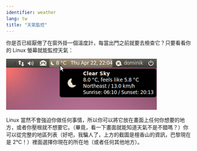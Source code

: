 ```yaml
---
identifier: weather
lang: tw
title: "天氣監控"
---
```


你是否已經厭倦了在窗外掛一個溫度計，每當出門之前就要去檢查它？只要看看你的 Linux 螢幕就能監控天氣：

<img src="/img/weather.png" />

Linux 當然不會強迫你做任何事情，所以你可以將它放在畫面上任何你想要的地方，或者你壓根就不想要它。（畢竟，看一下畫面就能知道天氣不是不錯嗎？）你可以從完整的地區列表（好吧，我騙人了，上方的截圖是檀香山的資訊，巴黎現在是 2°C！）裡面選擇你現在的所在地（或者任何其他地方）。





